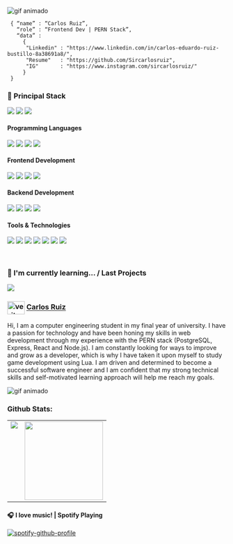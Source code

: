 ![gif animado](https://media.giphy.com/media/13HgwGsXF0aiGY/giphy.gif)

```shell
 { “name” : “Carlos Ruiz”,
   “role” : “Frontend Dev | PERN Stack”,
   “data” :
     {
      "Linkedin" : "https://www.linkedin.com/in/carlos-eduardo-ruiz-bustillo-8a38691a8/",
      "Resume"   : "https://github.com/Sircarlosruiz",
      "IG"       : "https://www.instagram.com/sircarlosruiz/"
     }
 }
```

<h3>
  🚀 Principal Stack
</h3> 
<p>
  <img src="https://img.shields.io/badge/PostgreSQL-316192?style=for-the-badge&logo=postgresql&logoColor=white">
 
  <img src="https://img.shields.io/badge/React-20232A?style=for-the-badge&logo=react&logoColor=61DAFB">
  <img src="https://img.shields.io/badge/Node.js-339933?style=for-the-badge&logo=nodedotjs&logoColor=white">
  <!-- <img src="https://img.shields.io/badge/Express.js-000000?style=for-the-badge&logo=express&logoColor=white"> -->
</p>
  
<h4>Programming Languages</h4>
<p>
  <img src="https://img.shields.io/badge/Java-ED8B00?style=for-the-badge&logo=java&logoColor=white">
  <img src="https://img.shields.io/badge/JavaScript-F7DF1E?style=for-the-badge&logo=javascript&logoColor=black">
  <img src="https://img.shields.io/badge/C%23-239120?style=for-the-badge&logo=c-sharp&logoColor=white
">
<img src="	https://img.shields.io/badge/Lua-2C2D72?style=for-the-badge&logo=lua&logoColor=white">
</p>
<h4>Frontend Development</h4>
<p>
  <img src="https://img.shields.io/badge/HTML5-E34F26?style=for-the-badge&logo=html5&logoColor=white">
  <img src="https://img.shields.io/badge/CSS3-1572B6?style=for-the-badge&logo=css3&logoColor=white">
  <img src="https://img.shields.io/badge/Sass-CC6699?style=for-the-badge&logo=sass&logoColor=white">
  <img src="https://img.shields.io/badge/React-20232A?style=for-the-badge&logo=react&logoColor=61DAFB">
</p>
<h4>Backend Development</h4>
<p>
  <img src="https://img.shields.io/badge/Node.js-339933?style=for-the-badge&logo=nodedotjs&logoColor=white">
  <img src="https://img.shields.io/badge/.NET-5C2D91?style=for-the-badge&logo=.net&logoColor=white">
  <!-- <img src="https://img.shields.io/badge/Express.js-000000?style=for-the-badge&logo=express&logoColor=white"> -->
  <img src="https://img.shields.io/badge/PostgreSQL-316192?style=for-the-badge&logo=postgresql&logoColor=white">
  <img src="https://img.shields.io/badge/MySQL-005C84?style=for-the-badge&logo=mysql&logoColor=white">
</p>
<h4>Tools & Technologies</h4>
<p>
  <img src="https://img.shields.io/badge/Git-F05032?style=for-the-badge&logo=git&logoColor=white">
  <img src="https://img.shields.io/badge/GitHub-100000?style=for-the-badge&logo=github&logoColor=white">
  <img src="https://img.shields.io/badge/Linux-FCC624?style=for-the-badge&logo=linux&logoColor=black">
  <img src="https://img.shields.io/badge/Notion-000000?style=for-the-badge&logo=notion&logoColor=white">
  <img src="https://img.shields.io/badge/Postman-FF6C37?style=for-the-badge&logo=Postman&logoColor=white">
  <img src="https://img.shields.io/badge/Microsoft_Excel-217346?style=for-the-badge&logo=microsoft-excel&logoColor=white">
  <img src="https://img.shields.io/badge/Powershell-2CA5E0?style=for-the-badge&logo=powershell&logoColor=white">
</p>
</br>

### 🌱 I'm currently learning... / Last Projects
 <img src="https://img.shields.io/badge/Express.js-000000?style=for-the-badge&logo=express&logoColor=white">

  </br>

### <a href="https://www.instagram.com/sircarlosruiz/" target="blank"><img align="center" src="https://raw.githubusercontent.com/rahuldkjain/github-profile-readme-generator/master/src/images/icons/Social/instagram.svg" alt="veritechie" height="30" width="40" /></a> <a href="https://www.instagram.com/sircarlosruiz/" target="_blank">Carlos Ruiz</a>

Hi, I am a computer engineering student in my final year of university. I have a passion for technology and have been honing my skills in web development through my experience with the PERN stack (PostgreSQL, Express, React and Node.js). I am constantly looking for ways to improve and grow as a developer, which is why I have taken it upon myself to study game development using Lua. I am driven and determined to become a successful software engineer and I am confident that my strong technical skills and self-motivated learning approach will help me reach my goals.
</br>

![gif animado](https://media.giphy.com/media/13V60VgE2ED7oc/giphy.gif)
</br>

### Github Stats:

<table>
  <tr>
    <td valign="top"><img src="https://github-readme-stats.vercel.app/api/top-langs/?username=sircarlosruiz&theme=radical&card_width=450em)]"/></td>
    <td valign="center"><img height="180em" src="https://github-readme-stats.vercel.app/api?username=sircarlosruiz&show_icons=true&hide_border=true&&count_private=true&include_all_commits=true&theme=radical&hide_stars=false" /></td>
  </tr>
</table>

#### 🎧 I love music! | Spotify Playing

[![spotify-github-profile](https://spotify-github-profile.vercel.app/api/view?uid=p4homytb6ezgm67s743mtnuk7&cover_image=true&theme=default&show_offline=false&background_color=121212)](https://github.com/kittinan/spotify-github-profile)
